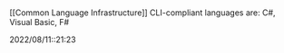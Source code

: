 # 
[[Common Language Infrastructure]] CLI-compliant languages are:
C#, Visual Basic, F#

2022/08/11::21:23
